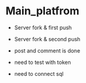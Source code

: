 # Main_platfrom

- Server fork & first push
- Server fork & second push

- post and comment is done
- need to test with token

- need to connect sql